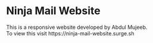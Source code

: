 <h1>Ninja Mail Website</h1>
<p>This is a responsive website developed by Abdul Mujeeb.<br>To view this visit https://ninja-mail-website.surge.sh</p>
